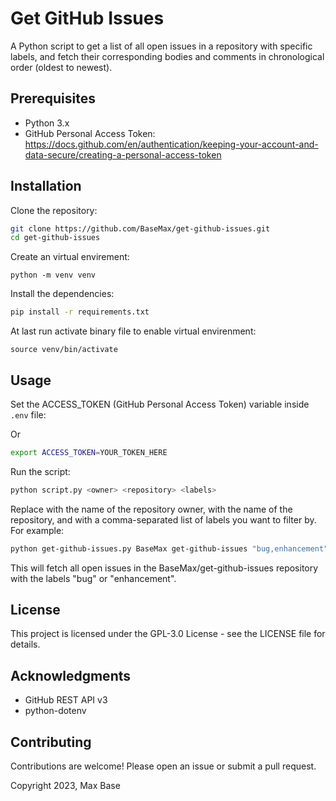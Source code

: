 # Get GitHub Issues

A Python script to get a list of all open issues in a repository with specific labels, and fetch their corresponding bodies and comments in chronological order (oldest to newest).

## Prerequisites

- Python 3.x
- GitHub Personal Access Token: https://docs.github.com/en/authentication/keeping-your-account-and-data-secure/creating-a-personal-access-token

## Installation

Clone the repository:
```bash
git clone https://github.com/BaseMax/get-github-issues.git
cd get-github-issues
```

Create an virtual envirement:
```console
python -m venv venv
```

Install the dependencies:
```bash
pip install -r requirements.txt
```

At last run activate binary file to enable virtual envirenment:
```console
source venv/bin/activate
```

## Usage

Set the ACCESS_TOKEN (GitHub Personal Access Token) variable inside `.env` file:

Or
```bash
export ACCESS_TOKEN=YOUR_TOKEN_HERE
```

Run the script:
```bash
python script.py <owner> <repository> <labels>
```

Replace <owner> with the name of the repository owner, <repository> with the name of the repository, and <labels> with a comma-separated list of labels you want to filter by. For example:

```bash
python get-github-issues.py BaseMax get-github-issues "bug,enhancement"
```
  
This will fetch all open issues in the BaseMax/get-github-issues repository with the labels "bug" or "enhancement".

## License

This project is licensed under the GPL-3.0 License - see the LICENSE file for details.

## Acknowledgments

- GitHub REST API v3
- python-dotenv

## Contributing

Contributions are welcome! Please open an issue or submit a pull request.

Copyright 2023, Max Base
